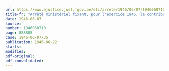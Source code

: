 ```yaml
---
url: https://www.ejustice.just.fgov.be/eli/arrete/1946/06/07/1946060710/justel
title-fr: "Arrêté ministériel fixant, pour l'exercice 1946, la contribution provisionnelle à verser au Conseil professionnel de l'Industrie et du Commerce diamantaires en liquidation"
date: 1946-06-07
source:
number: 1946060710
page: 888888
case: 1946-06-07/35
publication: 1946-06-22
starts:
modifies:
pdf-original:
pdf-consolidated:
---
```


